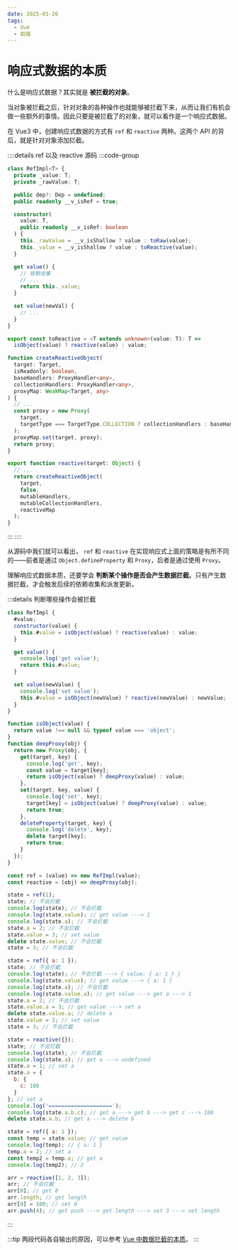 ```yaml
---
date: 2025-01-26
tags:
  - Vue
  - 前端
---
```


# 响应式数据的本质

什么是响应式数据？其实就是 **被拦截的对象**。

当对象被拦截之后，针对对象的各种操作也就能够被拦截下来，从而让我们有机会做一些额外的事情。因此只要是被拦截了的对象，就可以看作是一个响应式数据。

在 Vue3 中，创建响应式数据的方式有 `ref` 和 `reactive` 两种。这两个 API 的背后，就是针对对象添加拦截。

::::details ref 以及 reactive 源码
:::code-group

```ts [RefImpl]
class RefImpl<T> {
  private _value: T;
  private _rawValue: T;

  public dep?: Dep = undefined;
  public readonly __v_isRef = true;

  constructor(
    value: T,
    public readonly __v_isRef: boolean
  ) {
    this._rawValue = __v_isShallow ? value : toRaw(value);
    this._value = __v_isShallow ? value : toReactive(value);
  }

  get value() {
    // 依赖收集
    // ...
    return this._value;
  }

  set value(newVal) {
    // ...
  }
}

export const toReactive = <T extends unknown>(value: T): T =>
  isObject(value) ? reactive(value) : value;
```

```ts [createReactiveObject]
function createReactiveObject(
  target: Target,
  isReadonly: boolean,
  baseHandlers: ProxyHandler<any>,
  collectionHandlers: ProxyHandler<any>,
  proxyMap: WeakMap<Target, any>
) {
  // ...
  const proxy = new Proxy(
    target,
    targetType === TargetType.COLLECTION ? collectionHandlers : baseHandlers
  );
  proxyMap.set(target, proxy);
  return proxy;
}

export function reactive(target: Object) {
  // ...
  return createReactiveObject(
    target,
    false,
    mutableHandlers,
    mutableCollectionHandlers,
    reactiveMap
  );
}
```

:::
::::

从源码中我们就可以看出， `ref` 和 `reactive` 在实现响应式上面的策略是有所不同的——前者是通过 `Object.defineProperty` 和 `Proxy`，后者是通过使用 `Proxy`。

理解响应式数据本质，还要学会 **判断某个操作是否会产生数据拦截**。只有产生数据拦截，才会触发后续的依赖收集和派发更新。

:::details 判断哪些操作会被拦截

```JavaScript
class RefImpl {
  #value;
  constructor(value) {
    this.#value = isObject(value) ? reactive(value) : value;
  }

  get value() {
    console.log('get value');
    return this.#value;
  }

  set value(newValue) {
    console.log('set value');
    this.#value = isObject(newValue) ? reactive(newValue) : newValue;
  }
}

function isObject(value) {
  return value !== null && typeof value === 'object';
}
function deepProxy(obj) {
  return new Proxy(obj, {
    get(target, key) {
      console.log('get', key);
      const value = target[key];
      return isObject(value) ? deepProxy(value) : value;
    },
    set(target, key, value) {
      console.log('set', key);
      target[key] = isObject(value) ? deepProxy(value) : value;
      return true;
    },
    deleteProperty(target, key) {
      console.log('delete', key);
      delete target[key];
      return true;
    }
  });
}

const ref = (value) => new RefImpl(value);
const reactive = (obj) => deepProxy(obj);

state = ref(1);
state; // 不会拦截
console.log(state); // 不会拦截
console.log(state.value); // get value ---> 1
console.log(state.a); // 不会拦截
state.a = 2; // 不会拦截
state.value = 3; // set value
delete state.value; // 不会拦截
state = 3; // 不会拦截

state = ref({ a: 1 });
state; // 不会拦截
console.log(state); // 不会拦截 ---> { value: { a: 1 } }
console.log(state.value); // get value ---> { a: 1 }
console.log(state.a); // 不会拦截
console.log(state.value.a); // get value ---> get a ---> 1
state.a = 2; // 不会拦截
state.value.a = 3; // get value ---> set a
delete state.value.a; // delete a
state.value = 3; // set value
state = 3; // 不会拦截

state = reactive({});
state; // 不会拦截
console.log(state); // 不会拦截
console.log(state.a); // get a ---> undefined
state.a = 1; // set a
state.a = {
  b: {
    c: 100
  }
}; // set a
console.log('====================');
console.log(state.a.b.c); // get a ---> get b ---> get c ---> 100
delete state.a.b; // get a ---> delete b

state = ref({ a: 1 });
const temp = state.value; // get value
console.log(temp); // { a: 1 }
temp.a = 2; // set a
const temp2 = temp.a; // get a
console.log(temp2); // 2

arr = reactive([1, 2, 3]);
arr; // 不会拦截
arr[0]; // get 0
arr.length; // get length
arr[0] = 100; // set 0
arr.push(4); // get push ---> get length ---> set 3 ---> set length
```

:::

:::tip
两段代码各自输出的原因，可以参考 [Vue 中数据拦截的本质](https://blog.wkndnite-tech.cn/Frontend/Vue/data-interception)。
:::

